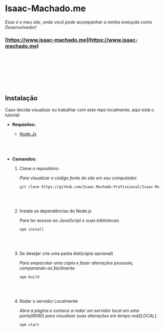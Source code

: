   # Isaac-Machado.me
_Esse é o meu site, onde você pode acompanhar a minha evolução como Desenvolvedor!_

  ### [https://www.isaac-machado.me](https://www.isaac-machado.me) 
  <br><br>
  <br><br>
  <br><br>
  

  ## Instalação
Caso decida visualizar ou trabalhar com este repo localmente, aqui está o tutorial:


- __Requisitos:__

   - [Node.Js](https://nodejs.org/pt)
    <br><br><br><br>

- __Comandos:__

  1. Clone o repositório:

       _Para visualizar o código fonte do site em seu computador._

      ```bash
      git clone https://github.com/Isaac-Machado-Profissional/Isaac-Machado-Profissional.github.io.git
      ```
  <br><br>

  2. Instale as dependências do Node.js

       _Para ter acesso ao JavaScript e suas bibliotecas._

      ```bash
      npm install
      ```
  <br><br>

  3. Se desejar crie uma pasta dist(cópia opcional)

      _Para empacotar uma cópia e fazer alterações pessoais, comparando-as facilmente._

      ```bash
      npm build 
      ```
  <br><br>

  4. Rodar o servidor Localmente

      _Abra a página e comece a rodar um servidor local em uma porta(8080) para visualizar suas alterações em tempo real[LOCAL]._

     ```bash
     npm start 
     ```
   
     
 
